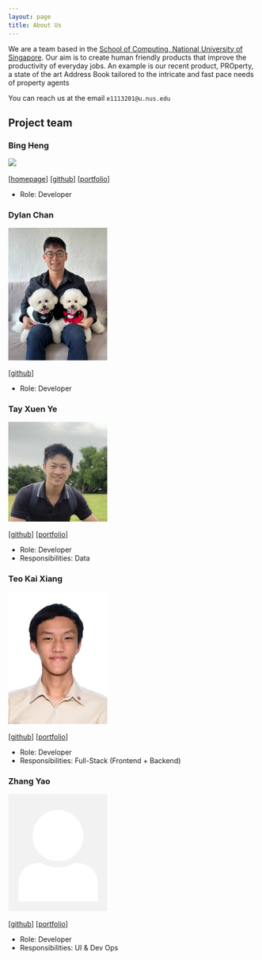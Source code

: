 ```yaml
---
layout: page
title: About Us
---
```


We are a team based in the [School of Computing, National University of Singapore](https://www.comp.nus.edu.sg). 
Our aim is to create human friendly products that improve the productivity of everyday jobs. An example is our recent product, PROperty, a state of the art Address Book tailored to the intricate and fast pace needs of property agents 

You can reach us at the email `e1113201@u.nus.edu`

## Project team


### Bing Heng

<img src="images/johndoe.png" width="200px">


[[homepage](http://www.comp.nus.edu.sg/~damithch)]
[[github](https://github.com/BuffWuff1712)]
[[portfolio](team/johndoe.md)]

* Role: Developer

### Dylan Chan

<img src="images/vatinius.png" width="200px">


[[github](https://github.com/vatinius)]

* Role: Developer

### Tay Xuen Ye

<img src="images/tayxuenye.png" width="200px">

[[github](http://github.com/tayxuenye)]
[[portfolio](team/tayxuenye.md)]

* Role: Developer
* Responsibilities: Data

### Teo Kai Xiang

<img src="images/tkaixiang.png" width="200px">

[[github](http://github.com/tkaixiang)]
[[portfolio](team/johndoe.md)]

* Role: Developer
* Responsibilities: Full-Stack (Frontend + Backend)

### Zhang Yao

<img src="images/sayomaki.png" width="200px">

[[github](http://github.com/sayomaki)]
[[portfolio](team/johndoe.md)]

* Role: Developer
* Responsibilities: UI & Dev Ops
